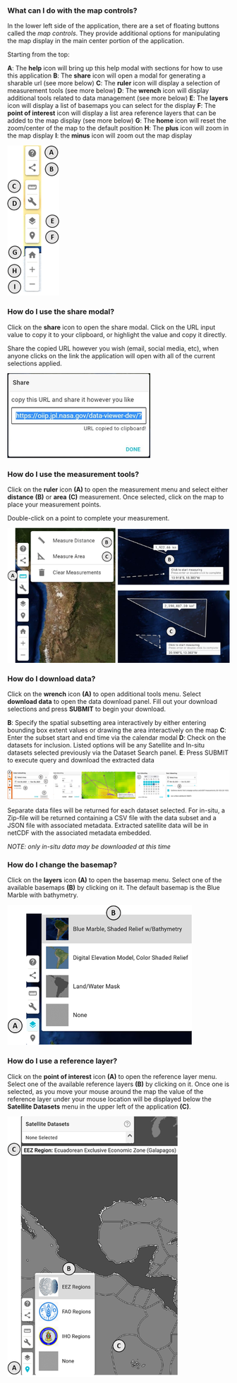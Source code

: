 ### What can I do with the map controls?

In the lower left side of the application, there are a set of floating buttons called the _map controls_. They provide additional options for manipulating the map display in the main center portion of the application.

Starting from the top:

**A**: The **help** icon will bring up this help modal with sections for how to use this application
**B**: The **share** icon will open a modal for generating a sharable url (see more below)
**C**: The **ruler** icon will display a selection of measurement tools (see more below)
**D**: The **wrench** icon will display additional tools related to data management (see more below)
**E**: The **layers** icon will display a list of basemaps you can select for the display
**F**: The **point of interest** icon will display a list area reference layers that can be added to the map display (see more below)
**G**: The **home** icon will reset the zoom/center of the map to the default position
**H**: The **plus** icon will zoom in the map display
**I**: the **minus** icon will zoom out the map display

<div class="helpContainer-image left">
<img src="img/ui-map-controls-fig1.png">
</div>

### How do I use the share modal?

Click on the **share** icon to open the share modal. Click on the URL input value to copy it to your clipboard, or highlight the value and copy it directly.

Share the copied URL however you wish (email, social media, etc), when anyone clicks on the link the application will open with all of the current selections applied.

<div class="helpContainer-image left">
<img src="img/ui-map-controls-fig2.png">
</div>

### How do I use the measurement tools?

Click on the **ruler** icon **(A)** to open the measurement menu and select either **distance** **(B)** or **area** **(C)** measurement. Once selected, click on the map to place your measurement points.

Double-click on a point to complete your measurement.

<div class="helpContainer-image left">
<img src="img/ui-map-controls-fig3.png">
</div>

### How do I download data?

Click on the **wrench** icon **(A)** to open additional tools menu. Select **download data** to open the data download panel. Fill out your download selections and press **SUBMIT** to begin your download.

**B**: Specify the spatial subsetting area interactively by either entering bounding box extent values or drawing the area interactively on the map
**C**: Enter the subset start and end time via the calendar modal
**D**: Check on the datasets for inclusion. Listed options will be any Satellite and In-situ datasets selected previously via the Dataset Search panel.
**E**: Press SUBMIT to execute query and download the extracted data

<div class="helpContainer-image left">
<img src="img/ui-map-controls-fig4.png">
</div>

Separate data files will be returned for each dataset selected. For in-situ, a Zip-file will be returned containing a CSV file with the data subset and a JSON file with associated metadata. Extracted satellite data will be in netCDF with the associated metadata embedded.

_NOTE: only in-situ data may be downloaded at this time_

### How do I change the basemap?

Click on the **layers** icon **(A)** to open the basemap menu. Select one of the available basemaps **(B)** by clicking on it. The default basemap is the Blue Marble with bathymetry.

<div class="helpContainer-image left">
<img src="img/ui-map-controls-fig5.png">
</div>

### How do I use a reference layer?

Click on the **point of interest** icon **(A)** to open the reference layer menu. Select one of the available reference layers **(B)** by clicking on it. Once one is selected, as you move your mouse around the map the value of the reference layer under your mouse location will be displayed below the **Satellite Datasets** menu in the upper left of the application **(C)**.

<div class="helpContainer-image left">
<img src="img/ui-map-controls-fig6.png">
</div>

